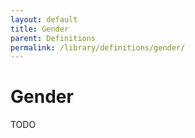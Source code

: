 ```yaml
---
layout: default
title: Gender
parent: Definitions
permalink: /library/definitions/gender/
---
```


# Gender

TODO
